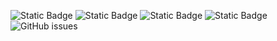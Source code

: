 ![Static Badge](https://img.shields.io/badge/blacklists-61-000000) ![Static Badge](https://img.shields.io/badge/blacklisted-2995460-cc0000) ![Static Badge](https://img.shields.io/badge/whitelisted-2251-00CC00) ![Static Badge](https://img.shields.io/badge/streaming_blacklist-28107-000000) ![GitHub issues](https://img.shields.io/github/issues/fabriziosalmi/blacklists)
